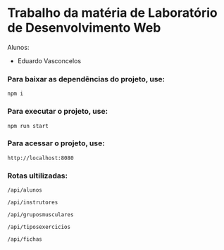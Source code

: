 # Trabalho da matéria de Laboratório de Desenvolvimento Web
Alunos:
* Eduardo Vasconcelos


### Para baixar as dependências do projeto, use:

```
npm i
```

### Para executar o projeto, use:

```
npm run start
```

### Para acessar o projeto, use:

```
http://localhost:8080
```

### Rotas ultilizadas:

```
/api/alunos
```

```
/api/instrutores
```

```
/api/gruposmusculares
```

```
/api/tiposexercicios
```

```
/api/fichas
```